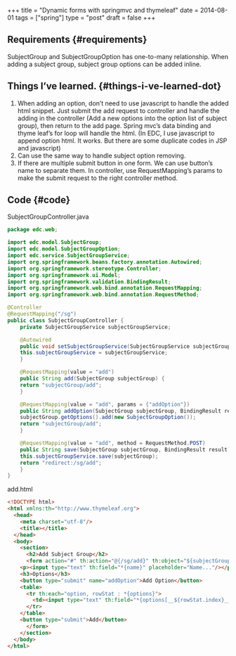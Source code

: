 +++
title = "Dynamic forms with springmvc and thymeleaf"
date = 2014-08-01
tags = ["spring"]
type = "post"
draft = false
+++

## Requirements {#requirements}

SubjectGroup and SubjectGroupOption has one-to-many relationship. When adding a subject group, subject group options can be added inline.


## Things I’ve learned. {#things-i-ve-learned-dot}

1.  When adding an option, don’t need to use javascript to handle the added html snippet. Just submit the add request to controller and handle the adding in the controller (Add a new options into the option list of subject group), then return to the add page. Spring mvc’s data binding and thyme leaf’s for loop will handle the html. (In EDC, I use javascript to append option html. It works. But there are some duplicate codes in JSP and javascript)
2.  Can use the same way to handle subject option removing.
3.  If there are multiple submit button in one form. We can use button’s name to separate them. In controller, use RequestMapping’s params to make the submit request to the right controller method.


## Code {#code}

SubjectGroupController.java

```java
package edc.web;

import edc.model.SubjectGroup;
import edc.model.SubjectGroupOption;
import edc.service.SubjectGroupService;
import org.springframework.beans.factory.annotation.Autowired;
import org.springframework.stereotype.Controller;
import org.springframework.ui.Model;
import org.springframework.validation.BindingResult;
import org.springframework.web.bind.annotation.RequestMapping;
import org.springframework.web.bind.annotation.RequestMethod;

@Controller
@RequestMapping("/sg")
public class SubjectGroupController {
    private SubjectGroupService subjectGroupService;

    @Autowired
    public void setSubjectGroupService(SubjectGroupService subjectGroupService) {
	this.subjectGroupService = subjectGroupService;
    }

    @RequestMapping(value = "add")
    public String add(SubjectGroup subjectGroup) {
	return "subjectGroup/add";
    }

    @RequestMapping(value = "add", params = {"addOption"})
    public String addOption(SubjectGroup subjectGroup, BindingResult result) {
	subjectGroup.getOptions().add(new SubjectGroupOption());
	return "subjectGroup/add";
    }

    @RequestMapping(value = "add", method = RequestMethod.POST)
    public String save(SubjectGroup subjectGroup, BindingResult result) {
	this.subjectGroupService.save(subjectGroup);
	return "redirect:/sg/add";
    }
}
```

add.html

```html
<!DOCTYPE html>
<html xmlns:th="http://www.thymeleaf.org">
  <head>
    <meta charset="utf-8"/>
    <title></title>
  </head>
  <body>
    <section>
      <h2>Add Subject Group</h2>
      <form action="#" th:action="@{/sg/add}" th:object="${subjectGroup}" method="POST">
	<p><input type="text" th:field="*{name}" placeholder="Name..."/></p>
	<h3>Options</h3>
	<button type="submit" name="addOption">Add Option</button>
	<table>
	  <tr th:each="option, rowStat : *{options}">
	    <td><input type="text" th:field="*{options[__${rowStat.index}__].label}" placeholder="Option..."/></td>
	  </tr>
	</table>
	<button type="submit">Add</button>
      </form>
    </section>
  </body>
</html>
```